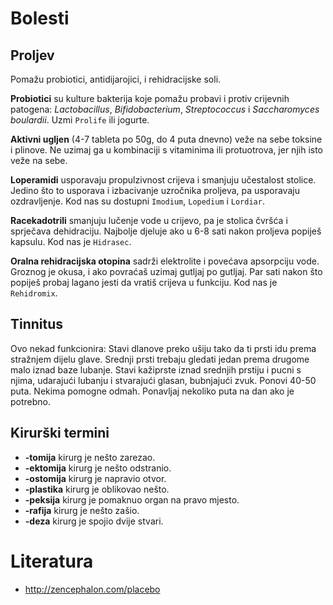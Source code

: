 # Bolesti

## Proljev

Pomažu probiotici, antidijarojici, i rehidracijske soli.

**Probiotici** su kulture bakterija koje pomažu probavi i protiv crijevnih patogena: *Lactobacillus*, *Bifidobacterium*, *Streptococcus* i *Saccharomyces boulardii*. Uzmi `Prolife` ili jogurte.

**Aktivni ugljen** (4-7 tableta po 50g, do 4 puta dnevno) veže na sebe toksine i plinove. Ne uzimaj ga u kombinaciji s vitaminima ili protuotrova, jer njih isto veže na sebe.

**Loperamidi** usporavaju propulzivnost crijeva i smanjuju učestalost stolice. Jedino što to usporava i izbacivanje uzročnika proljeva, pa usporavaju ozdravljenje. Kod nas su dostupni `Imodium`, `Lopedium` i `Lordiar`.

**Racekadotrili** smanjuju lučenje vode u crijevo, pa je stolica čvršća i sprječava dehidraciju. Najbolje djeluje ako u 6-8 sati nakon proljeva popiješ kapsulu. Kod nas je `Hidrasec`.

**Oralna rehidracijska otopina** sadrži elektrolite i povećava apsorpciju vode. Groznog je okusa, i ako povraćaš uzimaj gutljaj po gutljaj. Par sati nakon što popiješ probaj lagano jesti da vratiš crijeva u funkciju. Kod nas je `Rehidromix`.

## Tinnitus

Ovo nekad funkcionira: Stavi dlanove preko ušiju tako da ti prsti idu prema stražnjem dijelu glave. Srednji prsti trebaju gledati jedan prema drugome malo iznad baze lubanje. Stavi kažiprste iznad srednjih prstiju i pucni s njima, udarajući lubanju i stvarajući glasan, bubnjajući zvuk. Ponovi 40-50 puta. Nekima pomogne odmah. Ponavljaj nekoliko puta na dan ako je potrebno.

## Kirurški termini

- **-tomija** kirurg je nešto zarezao.
- **-ektomija** kirurg je nešto odstranio.
- **-ostomija** kirurg je napravio otvor.
- **-plastika** kirurg je oblikovao nešto.
- **-peksija** kirurg je pomaknuo organ na pravo mjesto.
- **-rafija** kirurg je nešto zašio.
- **-deza** kirurg je spojio dvije stvari.

# Literatura

* http://zencephalon.com/placebo
